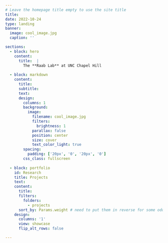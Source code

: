 ```yaml
---
# Leave the homepage title empty to use the site title
title:
date: 2022-10-24
type: landing
banner: 
  image: cool_image.jpg
  caption: ''

sections:
  - block: hero
    content: 
      title:  | 
        The **Raab Lab** at UNC Chapel Hill
      
  - block: markdown
    content: 
      title: 
      subtitle: 
      text: 
      design: 
        columns: 1
        background: 
          image: 
            filename: cool_image.jpg
            filters:
              brightness: 1
            parallax: false
            position: center
            size: cover
            text_color_light: true
        spacing: 
          padding: ['20px', '0', '20px', '0']
        css_class: fullscreen
          
  - block: portfolio
    id: Research
    title: Projects
    text: 
    content: 
      title: 
      filters: 
        folders: 
          - projects
      sort_by: Params.weight # need to put them in reverse for some odd reason
    design: 
      columns: '1'
      view: showcase
      flip_alt_rows: false

---
```


 